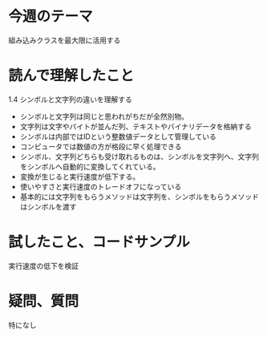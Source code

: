 # 今週のテーマ  
組み込みクラスを最大限に活用する

# 読んで理解したこと  
1.4 シンボルと文字列の違いを理解する  
- シンボルと文字列は同じと思われがちだが全然別物。  
- 文字列は文字やバイトが並んだ列、テキストやバイナリデータを格納する  
- シンボルは内部ではIDという整数値データとして管理している  
- コンピュータでは数値の方が格段に早く処理できる  　　
- シンボル、文字列どちらも受け取れるものは、シンボルを文字列へ、文字列をシンボルへ自動的に変換してくれている。　　
- 変換が生じると実行速度が低下する。
- 使いやすさと実行速度のトレードオフになっている　　
- 基本的には文字列をもらうメソッドは文字列を、シンボルをもらうメソッドはシンボルを渡す　　

# 試したこと、コードサンプル
実行速度の低下を検証

# 疑問、質問
特になし
